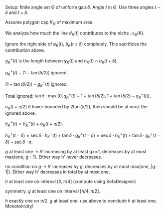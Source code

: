 Setup: finite angle set $\Theta$ of uniform gap $\delta$. Angle $t$ in $\Theta$. Use three angles $t - \delta$ and $t + \delta$.

Assume polygon cap $K_\Theta$ of maximum area. 

We analyze how much the line $d_K(t)$ contributes to the niche $\mathcal{N}_\Theta(K)$.

Ignore the right side of $b_K(t)$, $b_K(t \pm \delta)$ completely. This sacrifices the contribution above.

$g_K^+(t)$ is the length between $\mathbf{y}_K(t)$ and $a_K(t) \cap a_K(t + \delta)$.

$g_K^+(t) - (1 - \tan (\delta / 2))$ ignored.

$(1 + \tan (\delta / 2)) - g_K^-(t)$ ignored.

Total ignored: $\tan \delta \cdot\max(0, g_K^+(t) - 1 + \tan (\delta/2), 1 + \tan (\delta / 2) - g_K^-(t))$.

$\sigma_K(t + \pi/2)$ if lower bounded by $2 \tan (\delta / 2)$, then should be at most the ignored above.

$h_K^+(t) = h_K^-(t) + \sigma_K(t + \pi/2)$.

$h_K^+(t - \delta) = \sec \delta \cdot h_K^-(t) + \tan \delta \cdot g_K^+(t - \delta) = \sec \delta \cdot h_K^+(t) + \tan \delta \cdot g_K^+(t - \delta) - \sec \delta \cdot \sigma$.


$g$ at least one -> $h'$ increasing by at least g>=1, decreases by at most max(one, g - 1). Either way h' never decreases.

no condition on $g$ -> $h'$ increases by $g$, decreases by at most max(one, |g-1|). Either way h' decreases in total by at most one.

$h$ at least one on interval $[0, \pi/4]$ (compute using SofaDesigner)

symmetry. $g$ at least one on interval $[\pi/4, \pi/2]$.

$h$ exactly one on $\pi/2$. $g$ at least one. use above to conclude $h$ at least one. Monotonicity!